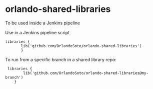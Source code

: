 # orlando-shared-libraries
To be used inside a Jenkins pipeline
 
 Use in a Jenkins pipeline script
 ```
 libraries {
        lib('github.com/OrlandoSoto/orlando-shared-libraries')
        }
  ```

To run from a specific branch in a shared library repo:
```
 libraries {
        lib('github.com/OrlandoSoto/orlando-shared-libraries@my-branch')
    }
 ```
